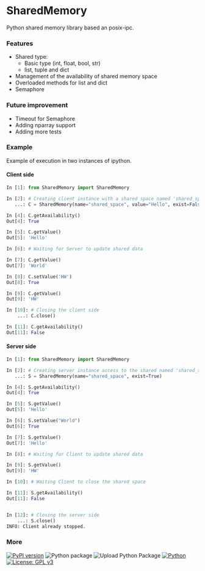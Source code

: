 # SharedMemory

Python shared memory library based an posix-ipc.

### Features
* Shared type:
    * Basic type (int, float, bool, str)
    * list, tuple and dict
* Management of the availability of shared memory space
* Overloaded methods for list and dict
* Semaphore

### Future improvement
* Timeout for Semaphore
* Adding nparray support
* Adding more tests

### Example
Example of execution in two instances of ipython.

#### Client side
```python
In [1]: from SharedMemory import SharedMemory

In [2]: # Creating client instance with a shared space named 'shared_space' with a size of 10
   ...: C = SharedMemory(name="shared_space", value="Hello", exist=False)

In [4]: C.getAvailability()
Out[4]: True

In [5]: C.getValue()
Out[5]: 'Hello'

In [6]: # Waiting for Server to update shared data

In [7]: C.getValue()
Out[7]: 'World'

In [8]: C.setValue('HW')
Out[8]: True

In [9]: C.getValue()
Out[9]: 'HW'

In [10]: # Closing the client side
    ...: C.close()

In [11]: C.getAvailability()
Out[11]: False
```
#### Server side
```python
In [1]: from SharedMemory import SharedMemory

In [2]: # Creating server instance access to the shared named 'shared_space'
   ...: S = SharedMemory(name="shared_space", exist=True)

In [4]: S.getAvailability()
Out[4]: True

In [5]: S.getValue()
Out[5]: 'Hello'

In [6]: S.setValue("World")
Out[6]: True

In [7]: S.getValue()
Out[7]: 'Hello'

In [8]: # Waiting for Client to update shared data

In [9]: S.getValue()
Out[9]: 'HW'

In [10]: # Waiting Client to close the shared space

In [11]: S.getAvailability()
Out[11]: False


In [12]: # Closing the server side
    ...: S.close()
INFO: Client already stopped.
```



### More
[![PyPI version](https://badge.fury.io/py/SharedMemory.svg)](https://badge.fury.io/py/SharedMemory)
![Python package](https://github.com/Zentetsu/SharedMemory/workflows/Python%20package/badge.svg?branch=master)
![Upload Python Package](https://github.com/Zentetsu/SharedMemory/workflows/Upload%20Python%20Package/badge.svg)
[![Python](https://shields.io/badge/python-3.6_|_3.7_|_3.8-blue.svg)](https://www.python.org/downloads/release/python-380/)
[![License: GPL v3](https://img.shields.io/badge/License-GPL%20v3-blue.svg)](http://www.gnu.org/licenses/gpl-3.0)
